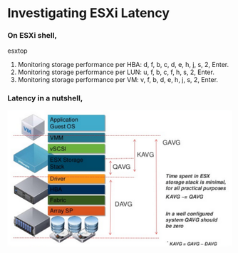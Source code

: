 # Investigating ESXi Latency

### On ESXi shell,
esxtop

1. Monitoring storage performance per HBA: d, f, b, c, d, e, h, j, s, 2, Enter.
2. Monitoring storage performance per LUN: u, f, b, c, f, h, s, 2, Enter.
3. Monitoring storage performance per VM: v, f, b, d, e, h, j, s, 2, Enter.

### Latency in a nutshell,
![Stack latency](stack_latency.png)
